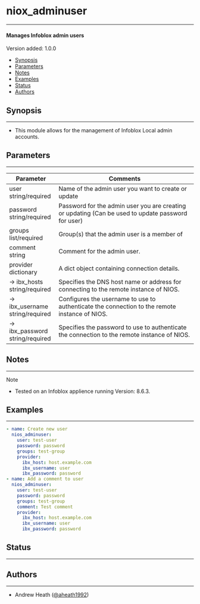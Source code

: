 # niox_adminuser
---
#### Manages Infoblox admin users

Version added: 1.0.0

- [Synopsis](#synopsis)
- [Parameters](#parameters)
- [Notes](#notes)
- [Examples](#examples)
- [Status](#status)
- [Authors](#authors)
## Synopsis
---
  - This module allows for the management of Infoblox Local admin accounts.

## Parameters
---

| Parameter                          | Comments                                                                                           |
| ---------------------------------- | -------------------------------------------------------------------------------------------------- |
| user<br>string/required            | Name of the admin user you want to create or update                                                |
| password<br>string/required        | Password for the admin user you are creating or updating (Can be used to update password for user) |
| groups<br>list/required            | Group(s) that the admin user is a member of                                                        |
| comment<br>string                  | Comment for the admin user.                                                                        |
| provider<br>dictionary             | A dict object containing connection details.                                                       |
| -> ibx_hosts<br>string/required    | Specifies the DNS host name or address for connecting to the remote instance of NIOS.              |
| -> ibx_username<br>string/required | Configures the username to use to authenticate the connection to the remote instance of NIOS.      |
| -> ibx_password<br>string/required | Specifies the password to use to authenticate the connection to the remote instance of NIOS.       |
## Notes
---
Note
- Tested on an Infoblox applience running Version: 8.6.3.

## Examples
---
```yaml
- name: Create new user
  nios_adminuser:
    user: test-user
    password: password
    groups: test-group
    provider:
      ibx_host: host.example.com
      ibx_username: user
      ibx_password: password
- name: Add a comment to user
  nios_adminuser:
    user: test-user
    password: password
    groups: test-group
    comment: Test comment
    provider:
      ibx_host: host.example.com
      ibx_username: user
      ibx_password: password
```

## Status
---

## Authors
---
- Andrew Heath ([@aheath1992](https://github.com/aheath1992))
